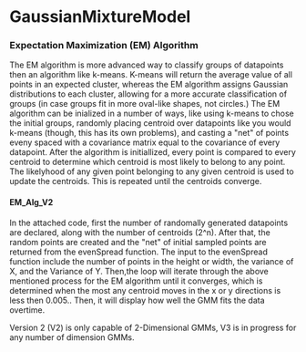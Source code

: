 # GaussianMixtureModel

### Expectation Maximization (EM) Algorithm

The EM algorithm is  more advanced way to classify groups of datapoints then an algorithm like k-means. K-means will return the average value of all points in an expected cluster, whereas the EM algorithm assigns Gaussian distributions to each cluster, allowing for a more accurate classification of groups (in case groups fit in more oval-like shapes, not circles.) The EM algorithm can be inialized in a number of ways, like using k-means to chose the initial groups, randomly placing centroid over datapoints like you would k-means (though, this has its own problems), and casting a "net" of points eveny spaced with a covariance matrix equal to the covariance of every datapoint. After the algorithm is initiallized, every point is compared to every centroid to determine which centroid is most likely to belong to any point. The likelyhood of any given point belonging to any given centroid is used to update the centroids. This is repeated until the centroids converge.

#### EM_Alg_V2

In the attached code, first the number of randomally generated datapoints are declared, along with the number of centroids (2^n). After that, the random points are created and the "net" of initial sampled points are returned from the evenSpread function. The input to the evenSpread function include the number of points in the height or width, the variance of X, and the Variance of Y. Then,the loop will iterate through the above mentioned process for the EM algorithm until it converges, which is determined when the most any centroid moves in the x or y directions is less then 0.005.. Then, it will display how well the GMM fits the data overtime.

Version 2 (V2) is only capable of 2-Dimensional GMMs, V3 is in progress for any number of dimension GMMs. 
